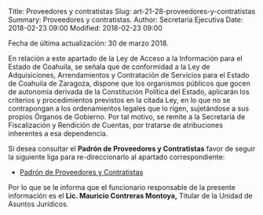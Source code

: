 Title: Proveedores y contratistas
Slug: art-21-28-proveedores-y-contratistas
Summary: Proveedores y contratistas.
Author: Secretaría Ejecutiva
Date: 2018-02-23 09:00
Modified: 2018-02-23 09:00


Fecha de última actualización: 30 de marzo 2018.

En relación a este apartado de la Ley de Acceso a la Información para
el Estado de Coahuila, se señala que de conformidad a la Ley de
Adquisiciones, Arrendamientos y Contratación de Servicios para el
Estado de Coahuila de Zaragoza, dispone que los organismos públicos que
gocen de autonomía derivada de la Constitución Política del Estado,
aplicarán los criterios y procedimientos previstos en la citada Ley, en
lo que no se contrapongan a los ordenamientos legales que lo rigen,
sujetándose a sus propios Órganos de Gobierno. Por tal motivo, se
remite a la Secretaría de Fiscalización y Rendición de Cuentas, por
tratarse de atribuciones inherentes a esa dependencia.

Si desea consultar el **Padrón de Proveedores y Contratistas** favor de
seguir la siguiente liga para re-direccionarlo al apartado
correspondiente:

* [Padrón de Proveedores y Contratistas](http://www.sefircoahuila.gob.mx/modulo3.php?opcion=7)

Por lo que se le informa que el funcionario responsable de la presente
información es el **Lic. Mauricio Contreras Montoya,** Titular de la
Unidad de Asuntos Jurídicos.
